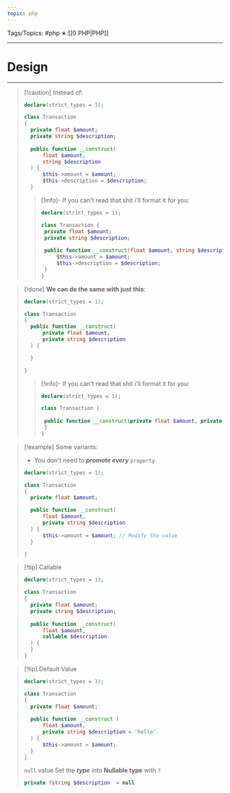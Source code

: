 ```yaml
---
topic: php
---
```



Tags/Topics: #php
∗:[[0 PHP|PHP]]

---
# Design

--- 
> [!caution] Instead of:
>```php
>declare(strict_types = 1);
>
>class Transaction
>{
>	private float $amount;
>	private string $description;
>	
>	public function __construct(
>		float $amount,
>		string $description
>	) {
>		$this->amount = $amount;
>		$this->description = $description;
>	}
>
>
>```
>
>> [!info]- If you can't read that shit i'll format it for you:
>> 
>>```php
>>declare(strict_types = 1);
>>
>>class Transaction {
>>	private float $amount;
>>	private string $description;
>>	
>>	public function __construct(float $amount, string $description) {
>>		$this->amount = $amount;
>>		$this->description = $description;
>>	}
>>}


> [!done] __We can do the same with just this__:
>```php
>declare(strict_types = 1);
>
>class Transaction
>{
>	public function __construct(
>		private float $amount,
>		private string $description
>	) {
>
>	}
>
>}
>```
>
>> [!info]- If you can't read that shit i'll format it for you:
>> 
>>```php
>>declare(strict_types = 1);
>>
>>class Transaction {
>>	
>>	public function __construct(private float $amount, private string $description) {
>>	}
>>}
>>```

> [!example] Some variants:
> - You don't need to ___promote every___ `property`
>```php
>declare(strict_types = 1);
>
>class Transaction
>{
>	private float $amount;
>
>	public function __construct(
>		float $amount,
>		private string $description
>	) {
>		$this->amount = $amount; // Modify the value 
>	}
>
>}
>```

> [!tip] Callable
> ```php
> declare(strict_types = 1);
> 
> class Transaction
> {
> 	private float $amount;
> 	private string $description;
> 	
> 	public function __construct(
> 		float $amount,
> 		callable $description	
> 	) {
> 	}
> }
> ```

> [!tip] Default Value
> ```php
> declare(strict_types = 1);
> 
> class Transaction
> {
> 	private float $amount;
> 	
> 	public function __construct (
> 		float $amount,
> 		private string $description	= 'hello'
> 	) {
> 		$this->amount = $amount;	
> 	}
> }
> ```
> 
> `null` value
> Set the ___type___ into __Nullable type__ with `?`
> ```php
> private ?string $description  = null
> ```

